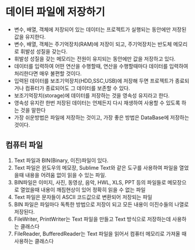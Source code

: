# 데이터 파일에 저장하기
* 변수, 배열, 객체에 저장되어 있는 데이터는 프로젝트가 실행되는
동안에만 저장된 값을 유지한다.
* 변수, 배열, 객체는 주기억장치(RAM)에 저장이 되고, 주기억장치는
반도체 메모리로 휘발성 성질을 갖는다.
* 휘발성 성질을 갖는 메모리는 전원이 유지되는 동안에만 값을 저장하고
있다.
* 데이터를 입력하여 어떤 연산을 수행할때, 연산을 수행할때마다
데이터를 입력하여 처리한다면 매우 불편할 것이다.
* 입력된 데이터를 보조기억장치(HDD,SSC,USB)에 저장해 두면 프로젝트가
종료되거나 컴퓨터가 종료되어도 그 데이터를 보존할 수 있다.
* 보조기억장치(storage)에 데이터를 저장하는 것을 영속성 유지라고 한다.
* 영속성 유지란 한번 저장된 데이터는 언제든지 다시 재생하여 사용할 수
있도록 하는 것을 말한다
* 가장 쉬운방법은 파일에 저장하는 것이고, 가장 좋은 방법은 DataBase에
저장하는 것이다.

## 컴퓨터 파일
1. Text 파일과 BIN(Binary, 이진)파일이 있다.
2. Text 파일은 윈도우의 메모장, Sublime Text와 같은 도구를 사용하여
파일을 열었을때 내용을 어려움 없이 읽을 수 있는 파일.
3. BIN파일은 이미지, 사진, 동영상, 음악, HWL, XLS, PPT 등의 파일들로
메모장으로 열었을때 내용이 깨짐현상이 있어 정확히 읽을 수 없는 파일
4. Text 파일은 문자들이 ASCII 코드값으로 변환되어 저장되는 파일
5. BIN 파일은 파일마다 독특한 방법으로 저장이 되고 모든 내용이 이진수들의
나열로 저장된다.
6. FileWriter, PrintWriter는 Text 파일을 만들고 Text 방식으로
저장하는데 사용하는 클래스다
7. FileReader, BufferedReader는 Text 파일을 읽어서 컴퓨터 메모리로
가져올 때 사용하는 클래스다